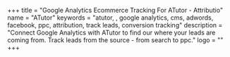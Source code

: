 +++
title = "Google Analytics Ecommerce Tracking For ATutor - Attributio"
name = "ATutor"
keywords = "atutor, , google analytics, cms, adwords, facebook, ppc, attribution, track leads, conversion tracking"
description = "Connect Google Analytics with ATutor to find our where your leads are coming from. Track leads from the source - from search to ppc."
logo = ""
+++
